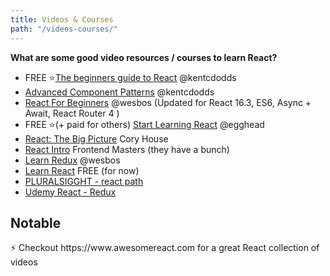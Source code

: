 ```yaml
---
title: Videos & Courses
path: "/videos-courses/"
---
```


**What are some good video resources / courses to learn React?**
* FREE ⭐[The beginners guide to React](https://egghead.io/courses/the-beginner-s-guide-to-reactjs)  @kentcdodds
* [Advanced Component Patterns](https://egghead.io/courses/advanced-react-component-patterns) @kentcdodds
* [React For Beginners](https://reactforbeginners.com) @wesbos (Updated for React 16.3, ES6, Async + Await, React Router 4 )
* FREE ⭐(+ paid for others) [Start Learning React](https://egghead.io/courses/react-fundamentals) @egghead 
* [React: The Big Picture](https://www.pluralsight.com/courses/react-big-picture) Cory House
* [React Intro](https://frontendmasters.com/courses/react-intro) Frontend Masters (they have a bunch)
* [Learn Redux](https://LearnRedux.com) @wesbos
* [Learn React](https://learnreact.com) FREE (for now)
* [PLURALSIGGHT - react path](https://www.pluralsight.com/paths/react)
* [Udemy React - Redux](https://www.udemy.com/react-redux)

## Notable
<div class="notable">
<p style="margin-bottom:0rem">⚡ Checkout https://www.awesomereact.com for a great React collection of videos  </p>
</div>


